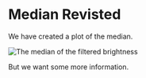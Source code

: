 # Median Revisted
We have created a plot of the median.

![The median of the filtered brightness](image/median.png)

But we want some more information.
